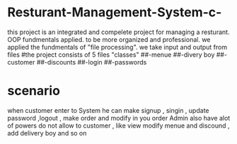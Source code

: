 # Resturant-Management-System-c-
this project is an integrated and compelete project for managing a resturant. OOP fundmentals applied.
to be more organized and professional. we applied the fundmentals of "file processing". we take input and output from files 
#the project consists of 5 files "classes"
##-menue
##-divery boy
##-customer
##-discounts 
##-login
##-passwords
# scenario
when customer enter to System he can make signup , singin , update password ,logout , make order and modify in you order
Admin also have alot of powers do not allow to customer , like view modify menue and discound , add delivery boy and so on

